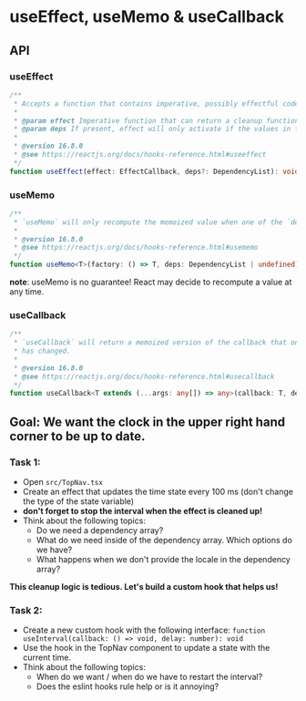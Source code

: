 # useEffect, useMemo & useCallback

## API

### useEffect

```ts
/**
 * Accepts a function that contains imperative, possibly effectful code.
 *
 * @param effect Imperative function that can return a cleanup function
 * @param deps If present, effect will only activate if the values in the list change.
 *
 * @version 16.8.0
 * @see https://reactjs.org/docs/hooks-reference.html#useeffect
 */
function useEffect(effect: EffectCallback, deps?: DependencyList): void;
```








### useMemo

```ts
/**
 * `useMemo` will only recompute the memoized value when one of the `deps` has changed.
 *
 * @version 16.8.0
 * @see https://reactjs.org/docs/hooks-reference.html#usememo
 */
function useMemo<T>(factory: () => T, deps: DependencyList | undefined): T;
```

**note**: useMemo is no guarantee! React may decide to recompute a value at any time.






### useCallback

```ts
/**
 * `useCallback` will return a memoized version of the callback that only changes if one of the `inputs`
 * has changed.
 *
 * @version 16.8.0
 * @see https://reactjs.org/docs/hooks-reference.html#usecallback
 */
function useCallback<T extends (...args: any[]) => any>(callback: T, deps: DependencyList): T;
```








## Goal: We want the clock in the upper right hand corner to be up to date.

### Task 1:

- Open `src/TopNav.tsx`
- Create an effect that updates the time state every 100 ms (don't change the type of the state variable)
- **don't forget to stop the interval when the effect is cleaned up!**
- Think about the following topics:
  - Do we need a dependency array?
  - What do we need inside of the dependency array. Which options do we have?
  - What happens when we don't provide the locale in the dependency array?

**This cleanup logic is tedious. Let's build a custom hook that helps us!**

### Task 2:

- Create a new custom hook with the following interface: `function useInterval(callback: () => void, delay: number): void`
- Use the hook in the TopNav component to update a state with the current time.
- Think about the following topics:
  - When do we want / when do we have to restart the interval?
  - Does the eslint hooks rule help or is it annoying?
